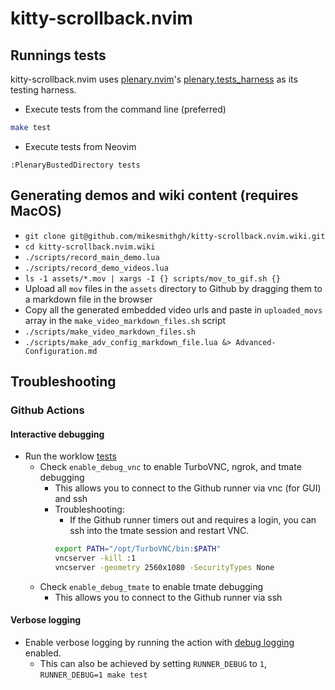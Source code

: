 # kitty-scrollback.nvim

## Runnings tests
kitty-scrollback.nvim uses [plenary.nvim](https://github.com/nvim-lua/plenary.nvim)'s [plenary.tests_harness](https://github.com/nvim-lua/plenary.nvim?tab=readme-ov-file#plenarytest_harness) as its
testing harness.

- Execute tests from the command line (preferred)
```sh
make test
```

- Execute tests from Neovim
```vim
:PlenaryBustedDirectory tests
```

## Generating demos and wiki content (requires MacOS)

- `git clone git@github.com/mikesmithgh/kitty-scrollback.nvim.wiki.git`
- `cd kitty-scrollback.nvim.wiki`
- `./scripts/record_main_demo.lua`
- `./scripts/record_demo_videos.lua`
- `ls -1 assets/*.mov | xargs -I {} scripts/mov_to_gif.sh {}`
- Upload all `mov` files in the `assets` directory to Github by dragging them to a markdown file in the browser
- Copy all the generated embedded video urls and paste in `uploaded_movs` array in the `make_video_markdown_files.sh` script
- `./scripts/make_video_markdown_files.sh`
- `./scripts/make_adv_config_markdown_file.lua &> Advanced-Configuration.md`

## Troubleshooting

### Github Actions

#### Interactive debugging 

- Run the worklow [tests](https://github.com/mikesmithgh/kitty-scrollback.nvim/actions/workflows/tests.yml)
  - Check `enable_debug_vnc` to enable TurboVNC, ngrok, and tmate debugging
    - This allows you to connect to the Github runner via vnc (for GUI) and ssh
    - Troubleshooting:
      - If the Github runner timers out and requires a login, you can ssh into the tmate session and restart VNC.
      ```sh
      export PATH="/opt/TurboVNC/bin:$PATH"
      vncserver -kill :1
      vncserver -geometry 2560x1080 -SecurityTypes None
      ```
  - Check `enable_debug_tmate` to enable tmate debugging
    - This allows you to connect to the Github runner via ssh

#### Verbose logging 

- Enable verbose logging by running the action with [debug logging](https://docs.github.com/en/actions/monitoring-and-troubleshooting-workflows/enabling-debug-logging) enabled.
  - This can also be achieved by setting `RUNNER_DEBUG` to `1`, `RUNNER_DEBUG=1 make test`

